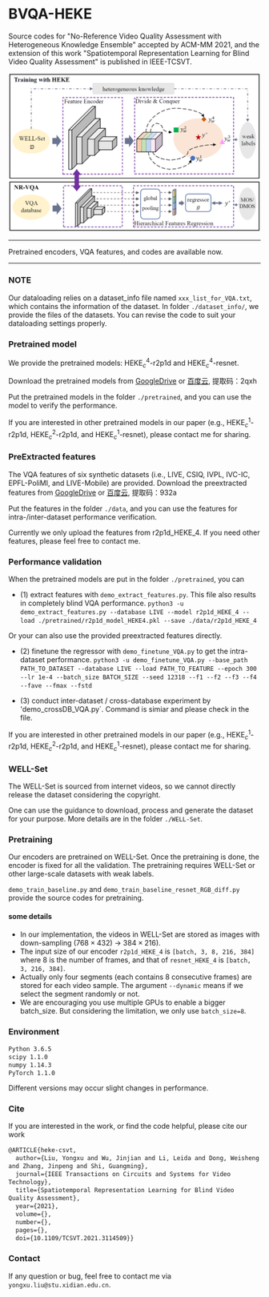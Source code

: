 # BVQA-HEKE

Source codes for "No-Reference Video Quality Assessment with Heterogeneous Knowledge Ensemble" accepted by ACM-MM 2021, and the extension of this work "Spatiotemporal Representation Learning for Blind Video Quality Assessment" is published in IEEE-TCSVT.

![](heke.png)

---------------------

Pretrained encoders, VQA features, and codes are available now.

-----------------------

### NOTE

Our dataloading relies on a dataset_info file named `xxx_list_for_VQA.txt`, which contains the information of the dataset. In folder `./dataset_info/`, we provide the files of the datasets. You can revise the code to suit your dataloading settings properly.

### Pretrained model

We provide the pretrained models: HEKE$_c^4$-r2p1d and HEKE$_c^4$-resnet. 

Download the pretrained models from [GoogleDrive](https://drive.google.com/drive/folders/1NzTdDEafcGcHQrMxzc2qAmwWmL9Pk0Xx?usp=sharing) or [百度云](https://pan.baidu.com/s/1ej1snlAM4n1gdMm0AP7AmA), 提取码：2qxh

Put the pretrained models in the folder `./pretrained`, and you can use the model to verify the performance.

If you are interested in other pretrained models in our paper (e.g., HEKE$_c^1$-r2p1d, HEKE$_c^2$-r2p1d, and HEKE$_c^1$-resnet), please contact me for sharing.

### PreExtracted features

The VQA features of six synthetic datasets (i.e., LIVE, CSIQ, IVPL, IVC-IC, EPFL-PoliMI, and LIVE-Mobile) are provided. Download the preextracted features from [GoogleDrive](https://drive.google.com/drive/folders/1XArB2E2qd4P0OLBKP0qDck5Ioq66nPAH?usp=sharing) or [百度云](https://pan.baidu.com/s/1OsgYJs5Pi7WZfxhk6M_qrg), 提取码：932a

Put the features in the folder `./data`, and you can use the features for intra-/inter-dataset performance verification. 

Currently we only upload the features from r2p1d_HEKE_4. If you need other features, please feel free to contact me.

### Performance validation

When the pretrained models are put in the folder `./pretrained`, you can 

- (1) extract features with `demo_extract_features.py`. This file also results in completely blind VQA performance. 
`python3 -u demo_extract_features.py --database LIVE --model r2p1d_HEKE_4 --load ./pretrained/r2p1d_model_HEKE4.pkl --save ./data/r2p1d_HEKE_4`

Or your can also use the provided preextracted features directly. 

- (2) finetune the regressor with `demo_finetune_VQA.py` to get the intra-dataset performance.
`python3 -u demo_finetune_VQA.py --base_path PATH_TO_DATASET --database LIVE --load PATH_TO_FEATURE --epoch 300 --lr 1e-4 --batch_size BATCH_SIZE --seed 12318 --f1 --f2 --f3 --f4 --fave --fmax --fstd`

- (3) conduct inter-dataset / cross-database experiment by 'demo_crossDB_VQA.py`. Command is simiar and please check in the file.

If you are interested in other pretrained models in our paper (e.g., HEKE$_c^1$-r2p1d, HEKE$_c^2$-r2p1d, and HEKE$_c^1$-resnet), please contact me for sharing.

### WELL-Set 

The WELL-Set is sourced from internet videos, so we cannot directly release the dataset considering the copyright.

One can use the guidance to download, process and generate the dataset for your purpose. More details are in the folder `./WELL-Set`.

### Pretraining

Our encoders are pretrained on WELL-Set. Once the pretraining is done, the encoder is fixed for all the validation. The pretraining requires WELL-Set or other large-scale datasets with weak labels. 

`demo_train_baseline.py` and `demo_train_baseline_resnet_RGB_diff.py` provide the source codes for pretraining. 

#### some details

- In our implementation, the videos in WELL-Set are stored as images with down-sampling ($768 \times 432$) -> $384 \times 216$).
- The input size of our encoder `r2p1d_HEKE_4` is `[batch, 3, 8, 216, 384]` where 8 is the number of frames, and that of `resnet_HEKE_4` is `[batch, 3, 216, 384]`.
- Actually only four segments (each contains 8 consecutive frames) are stored for each video sample. The argument `--dynamic` means if we select the segment randomly or not.
- We are encouraging you use multiple GPUs to enable a bigger batch_size. But considering the limitation, we only use `batch_size=8`.

### Environment
```
Python 3.6.5
scipy 1.1.0
numpy 1.14.3
PyTorch 1.1.0
```
Different versions may occur slight changes in performance.

### Cite
If you are interested in the work, or find the code helpful, please cite our work
```
@ARTICLE{heke-csvt,
  author={Liu, Yongxu and Wu, Jinjian and Li, Leida and Dong, Weisheng and Zhang, Jinpeng and Shi, Guangming},
  journal={IEEE Transactions on Circuits and Systems for Video Technology}, 
  title={Spatiotemporal Representation Learning for Blind Video Quality Assessment}, 
  year={2021},
  volume={},
  number={},
  pages={},
  doi={10.1109/TCSVT.2021.3114509}}
```

### Contact

If any question or bug, feel free to contact me via `yongxu.liu@stu.xidian.edu.cn`.
